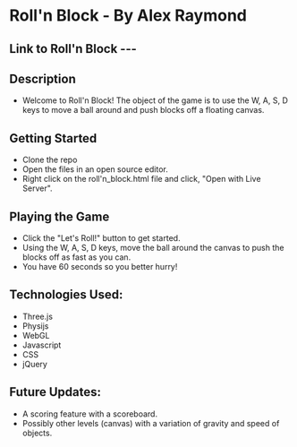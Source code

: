 # Roll'n Block - By Alex Raymond 

## Link to Roll'n Block --- 

## Description
* Welcome to Roll'n Block!  The object of the game is to use the W, A, S, D keys to move a ball around and push blocks off a floating canvas. 

## Getting Started

* Clone the repo
* Open the files in an open source editor.
* Right click on the roll'n_block.html file and click, "Open with Live Server".

## Playing the Game

* Click the "Let's Roll!" button to get started.
* Using the W, A, S, D keys, move the ball around the canvas to push the blocks off as fast as you can.
* You have 60 seconds so you better hurry!

## Technologies Used:

* Three.js
* Physijs
* WebGL
* Javascript
* CSS
* jQuery

## Future Updates:

* A scoring feature with a scoreboard.
* Possibly other levels (canvas) with a variation of gravity and speed of objects.
